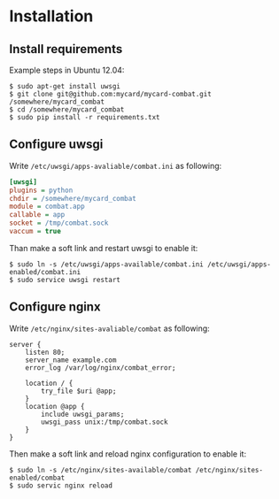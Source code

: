 Installation
===============

Install requirements
-------------------------

Example steps in Ubuntu 12.04:

```shell
$ sudo apt-get install uwsgi
$ git clone git@github.com:mycard/mycard-combat.git /somewhere/mycard_combat
$ cd /somewhere/mycard_combat
$ sudo pip install -r requirements.txt
```

Configure uwsgi
------------------

Write `/etc/uwsgi/apps-avaliable/combat.ini` as following:

```ini
[uwsgi]
plugins = python
chdir = /somewhere/mycard_combat
module = combat.app
callable = app
socket = /tmp/combat.sock
vaccum = true
```

Than make a soft link and restart uwsgi to enable it:

```
$ sudo ln -s /etc/uwsgi/apps-available/combat.ini /etc/uwsgi/apps-enabled/combat.ini
$ sudo service uwsgi restart
```

Configure nginx
------------------

Write `/etc/nginx/sites-avaliable/combat` as following:

```
server {
    listen 80;
    server_name example.com
    error_log /var/log/nginx/combat_error;

    location / {
        try_file $uri @app;
    }
    location @app {
        include uwsgi_params;
        uwsgi_pass unix:/tmp/combat.sock
    }
}
```

Then make a soft link and reload nginx configuration to enable it:

```
$ sudo ln -s /etc/nginx/sites-available/combat /etc/nginx/sites-enabled/combat
$ sudo servic nginx reload
```
